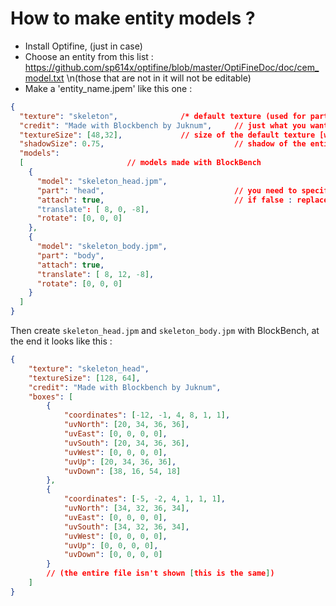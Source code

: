 # How to make entity models ?

- Install Optifine, (just in case)
- Choose an entity from this list : https://github.com/sp614x/optifine/blob/master/OptiFineDoc/doc/cem_model.txt \n(those that are not in it will not be editable)
- Make a 'entity_name.jpem' like this one :

```json
{
  "texture": "skeleton",			  /* default texture (used for parts not mentioned below) */
  "credit": "Made with Blockbench by Juknum",     // just what you want (can be unused)
  "textureSize": [48,32],			  // size of the default texture [width,height]
  "shadowSize": 0.75,                             // shadow of the entity
  "models":                                       
  [						  // models made with BlockBench
    {
      "model": "skeleton_head.jpm",
      "part": "head",                             // you need to specifie this part in accordance with the list of the entity
      "attach": true,                             // if false : replace the default model
      "translate": [ 8, 0, -8],
      "rotate": [0, 0, 0]
    },
    {
      "model": "skeleton_body.jpm",
      "part": "body", 
      "attach": true,
      "translate": [ 8, 12, -8],
      "rotate": [0, 0, 0]
    }
  ]
}
```

Then create `skeleton_head.jpm` and `skeleton_body.jpm` with BlockBench, at the end it looks like this :
```json
{
	"texture": "skeleton_head",
	"textureSize": [128, 64],
	"credit": "Made with Blockbench by Juknum",
	"boxes": [
		{
			"coordinates": [-12, -1, 4, 8, 1, 1],
			"uvNorth": [20, 34, 36, 36],
			"uvEast": [0, 0, 0, 0],
			"uvSouth": [20, 34, 36, 36],
			"uvWest": [0, 0, 0, 0],
			"uvUp": [20, 34, 36, 36],
			"uvDown": [38, 16, 54, 18]
		},
		{
			"coordinates": [-5, -2, 4, 1, 1, 1],
			"uvNorth": [34, 32, 36, 34],
			"uvEast": [0, 0, 0, 0],
			"uvSouth": [34, 32, 36, 34],
			"uvWest": [0, 0, 0, 0],
			"uvUp": [0, 0, 0, 0],
			"uvDown": [0, 0, 0, 0]
		}
		// (the entire file isn't shown [this is the same])
	]
}
```

